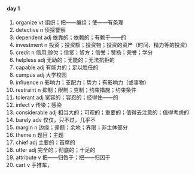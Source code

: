#### day	1

1. organize	vt	组织；把——编组；使——有条理
2. detective	n	 侦探警察
3. dependent	adj	依靠的；依赖的；有赖于——的
4. investment	n	投资；投资额；投资物；投资的资产（时间、精力等的投资）
5. credit	n	 信用;赊欠；信贷；贷方；信誉；赞扬；荣誉；学分
6. helpless	adj	无助的；无能的；无法抗拒的
7. capable	adj	有能力的；足以胜任的
8. campus	adj 	大学校园
9. influence	n	影响力；支配力；势力；有影响力（或事物）
10. restraint	n	抑制；限制；克制；约束措施；约束条件
11. tolerant	adj	宽容的；容忍的；经得住——的
12. infect	v	传染；感染
13. considerable	adj	相当大的；可观的；重要的；值得去注意的；值得考虑的
14. barely	adv	仅仅，只不过，几乎不
15. margin	n	边缘；差额；余地；界限；非主体部分
16. theme	n	题目；主题
17. chief	adj	主要的；首席的
18. utter	adj	完全的；彻底的；十足的
19. attribute	v	把——归咎于；把——归因于
20. cart	v	手推车，

